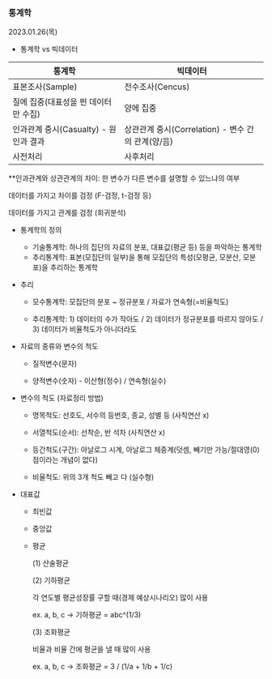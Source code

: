 ### 통계학

2023.01.26(목)

- 통계학 vs 빅데이터 

| 통계학                                | 빅데이터                                           |
| ------------------------------------- | -------------------------------------------------- |
| 표본조사(Sample)                      | 전수조사(Cencus)                                   |
| 질에 집중(대표성을 띈 데이터만 수집)  | 양에 집중                                          |
| 인과관계 중시(Casualty) - 원인과 결과 | 상관관계 중시(Correlation) - 변수 간의 관계(양/음) |
| 사전처리                              | 사후처리                                           |

**인과관계와 상관관계의 차이: 한 변수가 다른 변수를 설명할 수 있느냐의 여부 



데이터를 가지고 차이를 검정 (F-검정, t-검정 등)

데이터를 가지고 관계를 검정 (회귀분석)



- 통계학의 정의 

  - 기술통계학: 하나의 집단의 자료의 분포, 대표값(평균 등) 등을 파악하는 통계학 
  - 추리통계학: 표본(모집단의 일부)을 통해 모집단의 특성(모평균, 모분산, 모분포)을 추리하는 통계학

- 추리 

  - 모수통계학: 모집단의 분포 ~ 정규분포 / 자료가 연속형(=비율척도)

  - 추리통계학: 1) 데이터의 수가 작아도 / 2) 데이터가 정규분포를 따르지 않아도 / 3) 데이터가 비율척도가 아니더라도

     

- 자료의 종류와 변수의 척도 

  - 질적변수(문자)

  - 양적변수(숫자) - 이산형(정수) / 연속형(실수)

    

- 변수의 척도 (자료정리 방법)

  - 명목척도: 선호도, 서수의 등번호, 종교, 성별 등 (사칙연산 x)

  - 서열척도(순서): 선착순, 반 석차 (사칙연산 x)

  - 등간척도(구간): 아날로그 시계, 아날로그 체중계(덧셈, 빼기만 가능/절대영(0)점이라는 개념이 없다)

  - 비율척도: 위의 3개 척도 빼고 다 (실수형)

    

- 대표값

  - 최빈값

  - 중앙값

  - 평균

    (1) 산술평균

    (2) 기하평균 

    각 연도별 평균성장률 구할 때(경제 예상시나리오) 많이 사용 

    ex. a, b, c -> 기하평균 = abc^(1/3)

    (3) 조화평균 

    비율과 비율 간에 평균을 낼 때 많이 사용 

    ex. a, b, c ->  조화평균 = 3 / (1/a + 1/b + 1/c)

    

